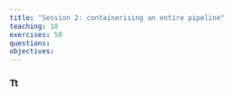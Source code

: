 ```yaml
---
title: "Session 2: containerising an entire pipeline"
teaching: 10
exercises: 50
questions:
objectives:
---
```



### Tt
